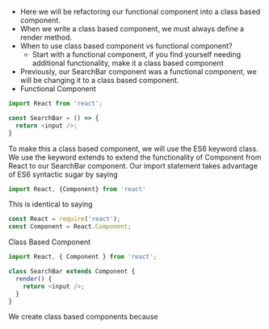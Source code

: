- Here we will be refactoring our functional component into a class based component.
- When we write a class based component, we must always define a render method.
- When to use class based component vs functional component?
  - Start with a functional component, if you find yourself needing additional functionality, make it a class based component
- Previously, our SearchBar component was a functional component, we will be changing it to a class based component.
- Functional Component
```javascript
import React from 'react';

const SearchBar = () => {
  return <input />;
}
```

To make this a class based component, we will use the ES6 keyword class. We use the keyword extends to extend the functionality of Component from React to our SearchBar component. Our import statement takes advantage of ES6 syntactic sugar by saying
```javascript
import React, {Component} from 'react'
```
This is identical to saying
```javascript
const React = require('react');
const Component = React.Component;
```
Class Based Component
```javascript
import React, { Component } from 'react';

class SearchBar extends Component {
  render() {
    return <input />;
  }
}
```
We create class based components because

